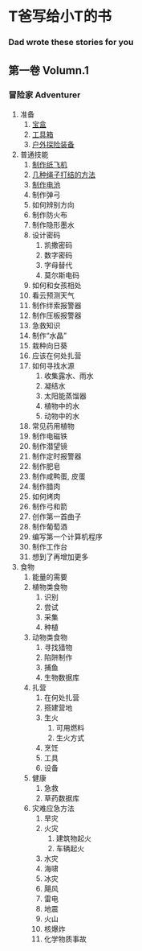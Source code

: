 # T爸写给小T的书
### Dad wrote these stories for you

## 第一卷 Volumn.1
### 冒险家 Adventurer

1. 准备
    1. [宝盒](./contents/1.1.宝盒.md)
    2. [工具箱](./contents/1.2.工具箱.md)
    3. [户外探险装备](./contents/1.3.户外探险装备.md)
2. 普通技能
    1. [制作纸飞机](./contents/2.1.制作纸飞机.md)
    2. [几种绳子打结的方法](./contents/2.2.几种绳子打结的方法.md)
    3. [制作电池](./contents/2.3.制作电池.md)
    4. 制作弹弓
    5. 如何辨别方向
    6. 制作防火布
    7. 制作隐形墨水
    8. 设计密码
        1. 凯撒密码
        2. 数字密码
        3. 字母替代
        4. 莫尔斯电码
    9. 如何和女孩相处
    10. 看云预测天气
    11. 制作绊索报警器
    12. 制作压板报警器
    13. 急救知识
    14. 制作“水晶”
    15. 栽种向日葵
    16. 应该在何处扎营
    17. 如何寻找水源
        1. 收集露水、雨水
        2. 凝结水
        3. 太阳能蒸馏器
        4. 植物中的水
        5. 动物中的水
    18. 常见药用植物
    19. 制作电磁铁
    20. 制作潜望镜
    21. 制作定时报警器
    22. 制作肥皂
    23. 制作咸鸭蛋, 皮蛋
    24. 制作腊肉
    25. 如何烤肉
    26. 制作弓和箭
    27. 创作第一首曲子
    28. 制作葡萄酒
    29. 编写第一个计算机程序
    30. 制作工作台
    31. 想到了再增加更多
3. 食物
    1. 能量的需要
    2. 植物类食物
        1. 识别
        2. 尝试
        3. 采集
        4. 种植
    3. 动物类食物
        1. 寻找猎物
        2. 陷阱制作
        3. 捕鱼
        4. 生物数据库
    4. 扎营
        1. 在何处扎营
        2. 搭建营地
        3. 生火
            1. 可用燃料
            2. 生火方式
        4. 烹饪
        5. 工具
        6. 设备
    5. 健康
        1. 急救
        2. 草药数据库
    6. 灾难应急方法
        1. 旱灾
        2. 火灾
            1. 建筑物起火
            2. 车辆起火
        3. 水灾
        4. 海啸
        5. 冰灾
        6. 飓风
        7. 雷电
        8. 地震
        9. 火山
        10. 核爆炸
        11. 化学物质事故
